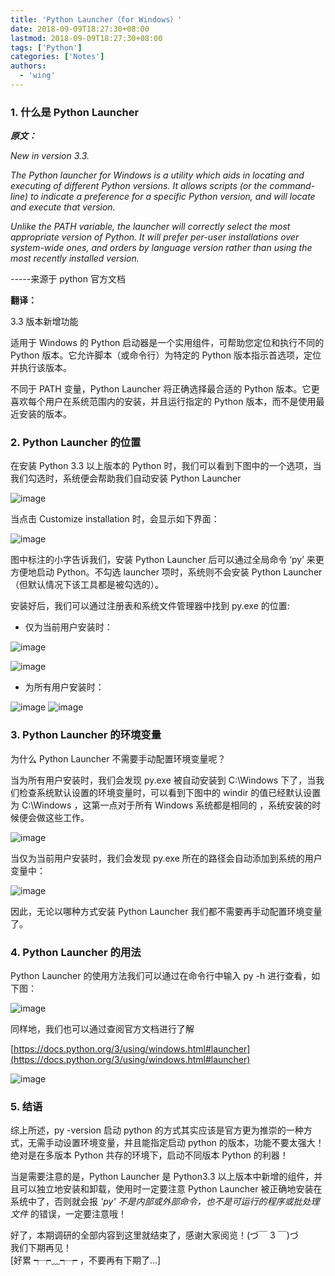 ```yaml
---
title: 'Python Launcher（for Windows）'
date: 2018-09-09T18:27:30+08:00
lastmod: 2018-09-09T18:27:30+08:00
tags: ['Python']
categories: ['Notes']
authors:
  - 'wing'
---
```


### 1. 什么是 Python Launcher

**_原文：_**

_New in version 3.3._

_The Python launcher for Windows is a utility which aids in locating and executing of different Python versions. It allows scripts (or the command-line) to indicate a preference for a specific Python version, and will locate and execute that version._

_Unlike the PATH variable, the launcher will correctly select the most appropriate version of Python. It will prefer per-user installations over system-wide ones, and orders by language version rather than using the most recently installed version._

-----来源于 python 官方文档

**翻译：**

3.3 版本新增功能

适用于 Windows 的 Python 启动器是一个实用组件，可帮助您定位和执行不同的 Python 版本。它允许脚本（或命令行）为特定的 Python 版本指示首选项，定位并执行该版本。

不同于 PATH 变量，Python Launcher 将正确选择最合适的 Python 版本。它更喜欢每个用户在系统范围内的安装，并且运行指定的 Python 版本，而不是使用最近安装的版本。

### 2. Python Launcher 的位置

在安装 Python 3.3 以上版本的 Python 时，我们可以看到下图中的一个选项，当我们勾选时，系统便会帮助我们自动安装 Python Launcher

![image](http://ww1.sinaimg.cn/large/ed19fa55gy1gfn61ddmwlj20iw0bqgnw.jpg)

当点击 Customize installation 时，会显示如下界面：

![image](http://ww1.sinaimg.cn/large/ed19fa55gy1gfn68kg4duj20iw0bq40r.jpg)

图中标注的小字告诉我们，安装 Python Launcher 后可以通过全局命令 ‘py’ 来更方便地启动 Python。不勾选 launcher 项时，系统则不会安装 Python Launcher （但默认情况下该工具都是被勾选的）。

安装好后，我们可以通过注册表和系统文件管理器中找到 py.exe 的位置:

- 仅为当前用户安装时：

![image](http://ww1.sinaimg.cn/large/ed19fa55gy1gfn69n6194j20qj0e3ta2.jpg)

![image](http://ww1.sinaimg.cn/large/ed19fa55gy1gfn6a2mkejj20l20ejgmy.jpg)

- 为所有用户安装时：

![image](http://ww1.sinaimg.cn/large/ed19fa55gy1gfn6azwjjvj20qj0e3abf.jpg)
![image](http://ww1.sinaimg.cn/large/ed19fa55gy1gfn6b9v8bxj20m50fhq56.jpg)

### 3. Python Launcher 的环境变量

为什么 Python Launcher 不需要手动配置环境变量呢？

当为所有用户安装时，我们会发现 py.exe 被自动安装到 C:\Windows 下了，当我们检查系统默认设置的环境变量时，可以看到下图中的 windir 的值已经默认设置为 C:\Windows ，这第一点对于所有 Windows 系统都是相同的 ，系统安装的时候便会做这些工作。

![image](http://ww1.sinaimg.cn/large/ed19fa55gy1gfn6ccrmqpj20ay0badgh.jpg)

当仅为当前用户安装时，我们会发现 py.exe 所在的路径会自动添加到系统的用户变量中：

![image](http://ww1.sinaimg.cn/large/ed19fa55gy1gfn6cwk3vcj20ay0bagmo.jpg)

因此，无论以哪种方式安装 Python Launcher 我们都不需要再手动配置环境变量了。

### 4. Python Launcher 的用法

Python Launcher 的使用方法我们可以通过在命令行中输入 py -h 进行查看，如下图：

![image](http://ww1.sinaimg.cn/large/ed19fa55gy1gfn6dbotnrj20i706bmx0.jpg)

同样地，我们也可以通过查阅官方文档进行了解

[https://docs.python.org/3/using/windows.html#launcher](https://docs.python.org/3/using/windows.html#launcher)

![image](http://ww1.sinaimg.cn/large/ed19fa55gy1gfn6do1wf3j20mn0ih0t8.jpg)

### 5. 结语

综上所述，py -version 启动 python 的方式其实应该是官方更为推崇的一种方式，无需手动设置环境变量，并且能指定启动 python 的版本，功能不要太强大！绝对是在多版本 Python 共存的环境下，启动不同版本 Python 的利器！

当是需要注意的是，Python Launcher 是 Python3.3 以上版本中新增的组件，并且可以独立地安装和卸载，使用时一定要注意 Python Launcher 被正确地安装在系统中了，否则就会报 _'py' 不是内部或外部命令，也不是可运行的程序或批处理文件_ 的错误，一定要注意哦！

好了，本期调研的全部内容到这里就结束了，感谢大家阅览！(づ￣ 3 ￣)づ</br>
我们下期再见！</br>
[好累 ┭┮﹏┭┮ ，不要再有下期了...]
